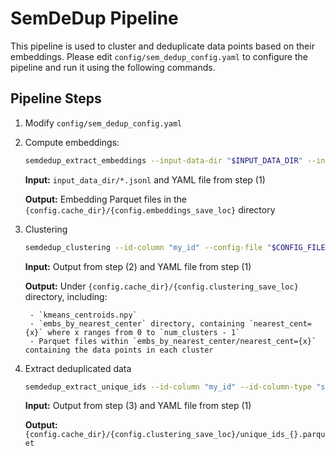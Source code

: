 # SemDeDup Pipeline

This pipeline is used to cluster and deduplicate data points based on their embeddings.
Please edit `config/sem_dedup_config.yaml` to configure the pipeline and run it using the following commands.


## Pipeline Steps

1) Modify `config/sem_dedup_config.yaml`

2) Compute embeddings:
    ```sh
    semdedup_extract_embeddings --input-data-dir "$INPUT_DATA_DIR" --input-file-type "jsonl" --input-file-extension "json" --text-field "text" --config-file "$CONFIG_FILE"
    ```
    **Input:** `input_data_dir/*.jsonl` and YAML file from step (1)

    **Output:** Embedding Parquet files in the `{config.cache_dir}/{config.embeddings_save_loc}` directory

3) Clustering
    ```sh
    semdedup_clustering --id-column "my_id" --config-file "$CONFIG_FILE"
    ```
    **Input:** Output from step (2) and YAML file from step (1)

    **Output:** Under `{config.cache_dir}/{config.clustering_save_loc}` directory, including:

        - `kmeans_centroids.npy`
        - `embs_by_nearest_center` directory, containing `nearest_cent={x}` where x ranges from 0 to `num_clusters - 1`
        - Parquet files within `embs_by_nearest_center/nearest_cent={x}` containing the data points in each cluster

4) Extract deduplicated data
    ```sh
    semdedup_extract_unique_ids --id-column "my_id" --id-column-type "str" --config-file "$CONFIG_FILE"
    ```
    **Input:** Output from step (3) and YAML file from step (1)

    **Output:** `{config.cache_dir}/{config.clustering_save_loc}/unique_ids_{}.parquet`
